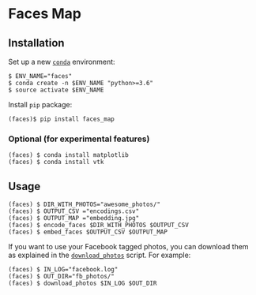 # Faces Map

## Installation

Set up a new [`conda`](https://conda.io/) environment:

```shell
$ ENV_NAME="faces"
$ conda create -n $ENV_NAME "python>=3.6"
$ source activate $ENV_NAME
```

Install `pip` package:

```shell
(faces)$ pip install faces_map
```

### Optional (for experimental features)
```shell
(faces) $ conda install matplotlib
(faces) $ conda install vtk
```

## Usage
```shell
(faces) $ DIR_WITH_PHOTOS="awesome_photos/"
(faces) $ OUTPUT_CSV ="encodings.csv"
(faces) $ OUTPUT_MAP ="embedding.jpg"
(faces) $ encode_faces $DIR_WITH_PHOTOS $OUTPUT_CSV
(faces) $ embed_faces $OUTPUT_CSV $OUTPUT_MAP
```

If you want to use your Facebook tagged photos, you can download them as explained in the [`download_photos`](download_photos.py) script. For example:

```shell
(faces) $ IN_LOG="facebook.log"
(faces) $ OUT_DIR="fb_photos/"
(faces) $ download_photos $IN_LOG $OUT_DIR
```
